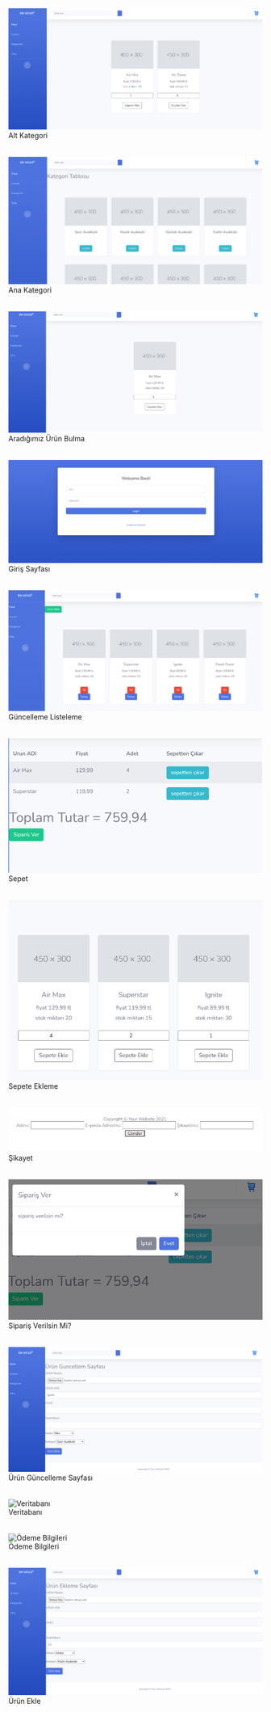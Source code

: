 
 <div class="image-container">
    <img src="https://github.com/yusufKemalPinarci/EnUcuzUrunBul/blob/master/proje%20resimleri/alt%20kategori.png" alt="Alt Kategori" />
    <figcaption>Alt Kategori</figcaption>
  </div>

  <br>
  <br>
  <div class="image-container">
    <img src="https://github.com/yusufKemalPinarci/EnUcuzUrunBul/blob/master/proje%20resimleri/ana%20kategori.png" alt="Ana Kategori" />
    <figcaption>Ana Kategori</figcaption>
  </div>

<br>
  <br>


  <div class="image-container">
    <img src="https://github.com/yusufKemalPinarci/EnUcuzUrunBul/blob/master/proje%20resimleri/arad%C4%B1%C4%9F%C4%B1m%C4%B1z%20%C3%BCr%C3%BCn%20bulma.png" alt="Aradığımız Ürün Bulma" />
    <figcaption>Aradığımız Ürün Bulma</figcaption>
  </div>
  <br>
  <br>
  <div class="image-container">
    <img src="https://github.com/yusufKemalPinarci/EnUcuzUrunBul/blob/master/proje%20resimleri/giris.png" alt="Giriş" />
    <figcaption>Giriş Sayfası</figcaption>
  </div>

<br>
  <br>


  <div class="image-container">
    <img src="https://github.com/yusufKemalPinarci/EnUcuzUrunBul/blob/master/proje%20resimleri/guncelleme%20listeleme.png" alt="Güncelleme Listeleme" />
    <figcaption>Güncelleme Listeleme</figcaption>
  </div>
  <br>
  <br>
  <div class="image-container">
    <img src="https://github.com/yusufKemalPinarci/EnUcuzUrunBul/blob/master/proje%20resimleri/sepet.png" alt="Sepet" />
    <figcaption>Sepet</figcaption>
  </div>

<br>
  <br>


  <div class="image-container">
    <img src="https://github.com/yusufKemalPinarci/EnUcuzUrunBul/blob/master/proje%20resimleri/sepete%20ekleme.png" alt="Sepete Ekleme" />
    <figcaption>Sepete Ekleme</figcaption>
  </div>
  <br>
  <br>
  <div class="image-container">
    <img src="https://github.com/yusufKemalPinarci/EnUcuzUrunBul/blob/master/proje%20resimleri/sikayet.png" alt="Şikayet Alt Menü" />
    <figcaption>Şikayet</figcaption>
  </div>

<br>
  <br>


  <div class="image-container">
    <img src="https://github.com/yusufKemalPinarci/EnUcuzUrunBul/blob/master/proje%20resimleri/siparis%20verilsin%20mi.png" alt="    Sipariş Verilsin Mi?" />
    <figcaption>Sipariş Verilsin Mi?</figcaption>
  </div>
  <br>
  <br>
  <div class="image-container">
    <img src="https://github.com/yusufKemalPinarci/EnUcuzUrunBul/blob/master/proje%20resimleri/urun%20guncelleme%20sayfas%C4%B1.png" alt="Ürün Güncelleme Sayfası" />
    <figcaption>Ürün Güncelleme Sayfası</figcaption>
  </div>

<br>
  <br>


  <div class="image-container">
    <img src="https://github.com/yusufKemalPinarci/EnUcuzUrunBul/blob/master/proje%20resimleri/veritaban%C4%B1.png" alt="Veritabanı" />
    <figcaption>Veritabanı</figcaption>
  </div>
  <br>
  <br>
  <div class="image-container">
    <img src="https://github.com/yusufKemalPinarci/EnUcuzUrunBul/blob/master/proje%20resimleri/%C3%B6deme%20bilgileri.png" alt="Ödeme Bilgileri" />
    <figcaption>Ödeme Bilgileri</figcaption>
  </div>

<br>
  <br>


  <div class="image-container">
    <img src="https://github.com/yusufKemalPinarci/EnUcuzUrunBul/blob/master/proje%20resimleri/%C3%BCr%C3%BCn%20ekle.png" alt="Ürün Ekle" />
    <figcaption>Ürün Ekle</figcaption>
  </div>

